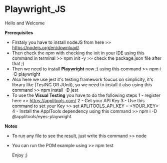 # Playwright_JS

Hello and Welcome 

**Prerequisites**
- Firstaly you have to install nodeJS from here >> https://nodejs.org/en/download/
- Then check the npm with checking the init in your IDE using this command in terminal >> npm init -y >> check the package.json file after that ;)
- Then we need to install **Playwright** now ;) 
     using this command >> npm i -D playwright
- Also here we use jest it's testing framework foucus on simplicity, it's library like (TestNG OR JUnit), so we need to install it also using this command >> npm install -D jest
- To use the **Visual Testing** you have to do the following steps 
   1 - register here >> https://applitools.com/
   2 - Get your API Key 
   3 - Use this command to set your Key >> set APLITOOLS_API_KEY = <YOUR_KEY>
   4 - Install the ApplTools dependency using this command >> npm i -D @applitools/eyes-playwright
   
   
**Notes**
- To run any file to see the result, just write this command >> node <fileName>
- You can run the POM example using >> npm test
  
  
  Enjoy ;) 
